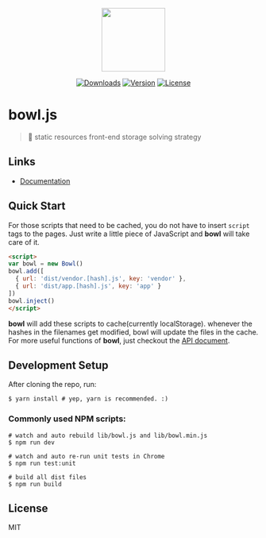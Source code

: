 <p align="center"><image src="https://github.com/classicemi/bowl.js/blob/develop/assets/logo.png?raw=true" width="128"></p>

<p align="center">
  <a href="https://www.npmjs.com/package/bowl.js"><img src="https://img.shields.io/npm/dt/bowl.js.svg" alt="Downloads"></a>
  <a href="https://www.npmjs.com/package/bowl.js"><img src="https://img.shields.io/npm/v/bowl.js.svg" alt="Version"></a>
  <a href="https://www.npmjs.com/package/bowl.js"><img src="https://img.shields.io/npm/l/bowl.js.svg" alt="License"></a>
</p>

# bowl.js
> 🍚 static resources front-end storage solving strategy

## Links
+ [Documentation](https://elemefe.github.io/bowl/)

## Quick Start
For those scripts that need to be cached, you do not have to insert `script` tags to the pages. Just write a little piece of JavaScript and **bowl** will take care of it.
```html
<script>
var bowl = new Bowl()
bowl.add([
  { url: 'dist/vendor.[hash].js', key: 'vendor' },
  { url: 'dist/app.[hash].js', key: 'app' }
])
bowl.inject()
</script>
```
**bowl** will add these scripts to cache(currently localStorage). whenever the hashes in the filenames get modified, bowl will update the files in the cache. For more useful functions of **bowl**, just checkout the [API document](https://elemefe.github.io/bowl/).

## Development Setup
After cloning the repo, run:
```shell
$ yarn install # yep, yarn is recommended. :)
```
### Commonly used NPM scripts:
```shell
# watch and auto rebuild lib/bowl.js and lib/bowl.min.js
$ npm run dev

# watch and auto re-run unit tests in Chrome
$ npm run test:unit

# build all dist files
$ npm run build
```

## License
MIT
